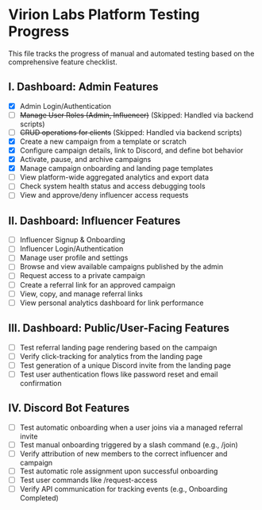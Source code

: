 # Virion Labs Platform Testing Progress

This file tracks the progress of manual and automated testing based on the comprehensive feature checklist.

## I. Dashboard: Admin Features

- [x] Admin Login/Authentication
- [ ] ~~Manage User Roles (Admin, Influencer)~~ (Skipped: Handled via backend scripts)
- [ ] ~~CRUD operations for clients~~ (Skipped: Handled via backend scripts)
- [x] Create a new campaign from a template or scratch
- [x] Configure campaign details, link to Discord, and define bot behavior
- [x] Activate, pause, and archive campaigns
- [x] Manage campaign onboarding and landing page templates
- [ ] View platform-wide aggregated analytics and export data
- [ ] Check system health status and access debugging tools
- [ ] View and approve/deny influencer access requests

## II. Dashboard: Influencer Features

- [ ] Influencer Signup & Onboarding
- [ ] Influencer Login/Authentication
- [ ] Manage user profile and settings
- [ ] Browse and view available campaigns published by the admin
- [ ] Request access to a private campaign
- [ ] Create a referral link for an approved campaign
- [ ] View, copy, and manage referral links
- [ ] View personal analytics dashboard for link performance

## III. Dashboard: Public/User-Facing Features

- [ ] Test referral landing page rendering based on the campaign
- [ ] Verify click-tracking for analytics from the landing page
- [ ] Test generation of a unique Discord invite from the landing page
- [ ] Test user authentication flows like password reset and email confirmation

## IV. Discord Bot Features

- [ ] Test automatic onboarding when a user joins via a managed referral invite
- [ ] Test manual onboarding triggered by a slash command (e.g., /join)
- [ ] Verify attribution of new members to the correct influencer and campaign
- [ ] Test automatic role assignment upon successful onboarding
- [ ] Test user commands like /request-access
- [ ] Verify API communication for tracking events (e.g., Onboarding Completed) 
